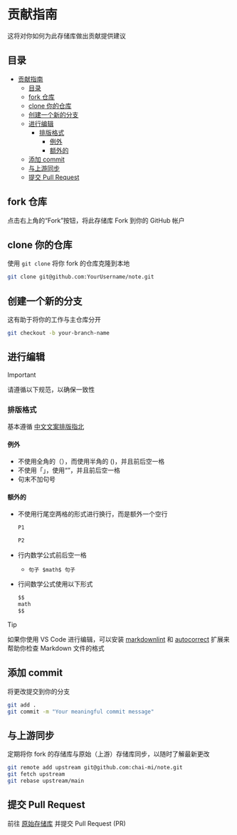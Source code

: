 # 贡献指南

这将对你如何为此存储库做出贡献提供建议

## 目录

- [贡献指南](#贡献指南)
  - [目录](#目录)
  - [fork 仓库](#fork-仓库)
  - [clone 你的仓库](#clone-你的仓库)
  - [创建一个新的分支](#创建一个新的分支)
  - [进行编辑](#进行编辑)
    - [排版格式](#排版格式)
      - [例外](#例外)
      - [额外的](#额外的)
  - [添加 commit](#添加-commit)
  - [与上游同步](#与上游同步)
  - [提交 Pull Request](#提交-pull-request)

## fork 仓库

点击右上角的“Fork”按钮，将此存储库 Fork 到你的 GitHub 帐户

## clone 你的仓库

使用 `git clone` 将你 fork 的仓库克隆到本地

```bash
git clone git@github.com:YourUsername/note.git
```

## 创建一个新的分支

这有助于将你的工作与主仓库分开

```bash
git checkout -b your-branch-name
```

## 进行编辑

> [!IMPORTANT]
> 请遵循以下规范，以确保一致性

### 排版格式

基本遵循 [中文文案排版指北](https://github.com/sparanoid/chinese-copywriting-guidelines/blob/master/README.zh-Hans.md)

#### 例外

- 不使用全角的（），而使用半角的 ()，并且前后空一格
- 不使用「」，使用“”，并且前后空一格
- 句末不加句号

#### 额外的

- 不使用行尾空两格的形式进行换行，而是额外一个空行

  ```markdown
  P1

  P2
  ```

- 行内数学公式前后空一格
  - `句子 $math$ 句子`
- 行间数学公式使用以下形式

  ```markdown
  $$
  math
  $$
  ```

> [!TIP]
> 如果你使用 VS Code 进行编辑，可以安装 [markdownlint](https://marketplace.visualstudio.com/items?itemName=DavidAnson.vscode-markdownlint) 和 [autocorrect](https://marketplace.visualstudio.com/items?itemName=huacnlee.autocorrect) 扩展来帮助你检查 Markdown 文件的格式

## 添加 commit

将更改提交到你的分支

```bash
git add .
git commit -m "Your meaningful commit message"
```

## 与上游同步

定期将你 fork 的存储库与原始（上游）存储库同步，以随时了解最新更改

```bash
git remote add upstream git@github.com:chai-mi/note.git
git fetch upstream
git rebase upstream/main
```

## 提交 Pull Request

前往 [原始存储库](https://github.com/chai-mi/note/pulls) 并提交 Pull Request (PR)

